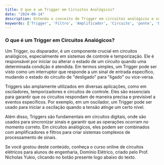 ```yaml
---
title: O que é um Trigger em Circuitos Analógicos?
date: "2024-09-14"
description: Entenda o conceito de Trigger em circuitos analógicos e sua importância na engenharia elétrica.
keywords: ['Trigger', 'Filtro', 'Amplificador', 'Circuito', 'ponte', 'Digital', 'Análise']
---
```


### O que é um Trigger em Circuitos Analógicos?

Um Trigger, ou disparador, é um componente crucial em circuitos analógicos, especialmente em sistemas de controle e temporização. Ele é responsável por iniciar ou alterar o estado de um circuito quando uma determinada condição é atendida. Em termos simples, um Trigger pode ser visto como um interruptor que responde a um sinal de entrada específico, mudando o estado do circuito de "desligado" para "ligado" ou vice-versa.

Triggers são amplamente utilizados em diversas aplicações, como em osciladores, temporizadores e circuitos de controle. Eles são essenciais para garantir que os circuitos respondam de maneira precisa e previsível a eventos específicos. Por exemplo, em um oscilador, um Trigger pode ser usado para iniciar a oscilação quando a tensão atinge um certo nível.

Além disso, Triggers são fundamentais em circuitos digitais, onde são usados para sincronizar sinais e garantir que as operações ocorram no momento correto. Em circuitos analógicos, eles podem ser combinados com amplificadores e filtros para criar sistemas complexos de processamento de sinais.

Se você gostou deste conteúdo, conheça o curso online de circuitos elétricos para alunos de engenharia, Domínio Elétrico, criado pelo Prof. Nicholas Yukio, clicando no botão presente logo abaixo do texto.